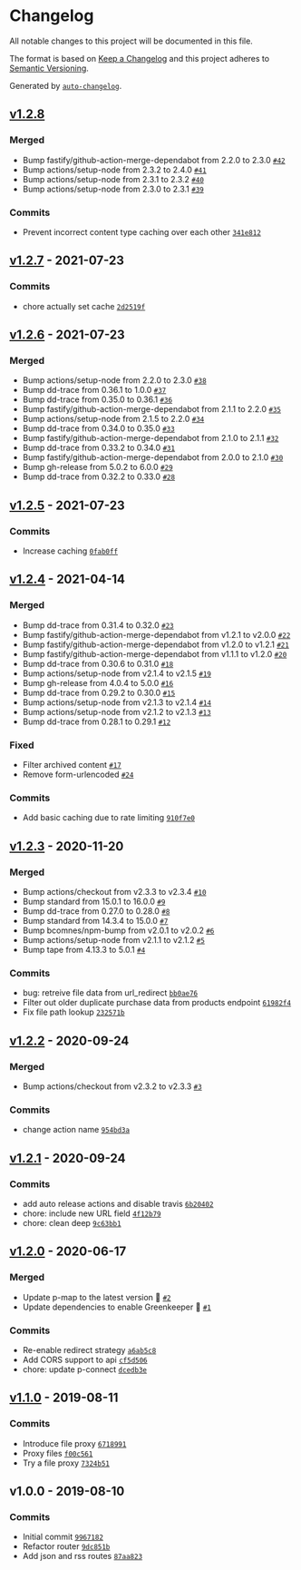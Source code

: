# Changelog

All notable changes to this project will be documented in this file.

The format is based on [Keep a Changelog](https://keepachangelog.com/en/1.0.0/)
and this project adheres to [Semantic Versioning](https://semver.org/spec/v2.0.0.html).

Generated by [`auto-changelog`](https://github.com/CookPete/auto-changelog).

## [v1.2.8](https://github.com/gumcast/gumcast-api/compare/v1.2.7...v1.2.8)

### Merged

- Bump fastify/github-action-merge-dependabot from 2.2.0 to 2.3.0 [`#42`](https://github.com/gumcast/gumcast-api/pull/42)
- Bump actions/setup-node from 2.3.2 to 2.4.0 [`#41`](https://github.com/gumcast/gumcast-api/pull/41)
- Bump actions/setup-node from 2.3.1 to 2.3.2 [`#40`](https://github.com/gumcast/gumcast-api/pull/40)
- Bump actions/setup-node from 2.3.0 to 2.3.1 [`#39`](https://github.com/gumcast/gumcast-api/pull/39)

### Commits

- Prevent incorrect content type caching over each other [`341e812`](https://github.com/gumcast/gumcast-api/commit/341e812dc7306db4aff0de2f86afb13299951359)

## [v1.2.7](https://github.com/gumcast/gumcast-api/compare/v1.2.6...v1.2.7) - 2021-07-23

### Commits

- chore actually set cache [`2d2519f`](https://github.com/gumcast/gumcast-api/commit/2d2519f5e6d8cf72544b73b4467b51e5c8553c3f)

## [v1.2.6](https://github.com/gumcast/gumcast-api/compare/v1.2.5...v1.2.6) - 2021-07-23

### Merged

- Bump actions/setup-node from 2.2.0 to 2.3.0 [`#38`](https://github.com/gumcast/gumcast-api/pull/38)
- Bump dd-trace from 0.36.1 to 1.0.0 [`#37`](https://github.com/gumcast/gumcast-api/pull/37)
- Bump dd-trace from 0.35.0 to 0.36.1 [`#36`](https://github.com/gumcast/gumcast-api/pull/36)
- Bump fastify/github-action-merge-dependabot from 2.1.1 to 2.2.0 [`#35`](https://github.com/gumcast/gumcast-api/pull/35)
- Bump actions/setup-node from 2.1.5 to 2.2.0 [`#34`](https://github.com/gumcast/gumcast-api/pull/34)
- Bump dd-trace from 0.34.0 to 0.35.0 [`#33`](https://github.com/gumcast/gumcast-api/pull/33)
- Bump fastify/github-action-merge-dependabot from 2.1.0 to 2.1.1 [`#32`](https://github.com/gumcast/gumcast-api/pull/32)
- Bump dd-trace from 0.33.2 to 0.34.0 [`#31`](https://github.com/gumcast/gumcast-api/pull/31)
- Bump fastify/github-action-merge-dependabot from 2.0.0 to 2.1.0 [`#30`](https://github.com/gumcast/gumcast-api/pull/30)
- Bump gh-release from 5.0.2 to 6.0.0 [`#29`](https://github.com/gumcast/gumcast-api/pull/29)
- Bump dd-trace from 0.32.2 to 0.33.0 [`#28`](https://github.com/gumcast/gumcast-api/pull/28)

## [v1.2.5](https://github.com/gumcast/gumcast-api/compare/v1.2.4...v1.2.5) - 2021-07-23

### Commits

- Increase caching [`0fab0ff`](https://github.com/gumcast/gumcast-api/commit/0fab0ffb3915ce25377ed974ee27accfc0c070f9)

## [v1.2.4](https://github.com/gumcast/gumcast-api/compare/v1.2.3...v1.2.4) - 2021-04-14

### Merged

- Bump dd-trace from 0.31.4 to 0.32.0 [`#23`](https://github.com/gumcast/gumcast-api/pull/23)
- Bump fastify/github-action-merge-dependabot from v1.2.1 to v2.0.0 [`#22`](https://github.com/gumcast/gumcast-api/pull/22)
- Bump fastify/github-action-merge-dependabot from v1.2.0 to v1.2.1 [`#21`](https://github.com/gumcast/gumcast-api/pull/21)
- Bump fastify/github-action-merge-dependabot from v1.1.1 to v1.2.0 [`#20`](https://github.com/gumcast/gumcast-api/pull/20)
- Bump dd-trace from 0.30.6 to 0.31.0 [`#18`](https://github.com/gumcast/gumcast-api/pull/18)
- Bump actions/setup-node from v2.1.4 to v2.1.5 [`#19`](https://github.com/gumcast/gumcast-api/pull/19)
- Bump gh-release from 4.0.4 to 5.0.0 [`#16`](https://github.com/gumcast/gumcast-api/pull/16)
- Bump dd-trace from 0.29.2 to 0.30.0 [`#15`](https://github.com/gumcast/gumcast-api/pull/15)
- Bump actions/setup-node from v2.1.3 to v2.1.4 [`#14`](https://github.com/gumcast/gumcast-api/pull/14)
- Bump actions/setup-node from v2.1.2 to v2.1.3 [`#13`](https://github.com/gumcast/gumcast-api/pull/13)
- Bump dd-trace from 0.28.1 to 0.29.1 [`#12`](https://github.com/gumcast/gumcast-api/pull/12)

### Fixed

- Filter archived content [`#17`](https://github.com/gumcast/gumcast-api/issues/17)
- Remove form-urlencoded [`#24`](https://github.com/gumcast/gumcast-api/pull/24)

### Commits

- Add basic caching due to rate limiting [`910f7e0`](https://github.com/gumcast/gumcast-api/commit/910f7e0bc2084d96bdbfa76286d84c1cc25892ab)

## [v1.2.3](https://github.com/gumcast/gumcast-api/compare/v1.2.2...v1.2.3) - 2020-11-20

### Merged

- Bump actions/checkout from v2.3.3 to v2.3.4 [`#10`](https://github.com/gumcast/gumcast-api/pull/10)
- Bump standard from 15.0.1 to 16.0.0 [`#9`](https://github.com/gumcast/gumcast-api/pull/9)
- Bump dd-trace from 0.27.0 to 0.28.0 [`#8`](https://github.com/gumcast/gumcast-api/pull/8)
- Bump standard from 14.3.4 to 15.0.0 [`#7`](https://github.com/gumcast/gumcast-api/pull/7)
- Bump bcomnes/npm-bump from v2.0.1 to v2.0.2 [`#6`](https://github.com/gumcast/gumcast-api/pull/6)
- Bump actions/setup-node from v2.1.1 to v2.1.2 [`#5`](https://github.com/gumcast/gumcast-api/pull/5)
- Bump tape from 4.13.3 to 5.0.1 [`#4`](https://github.com/gumcast/gumcast-api/pull/4)

### Commits

- bug: retreive file data from url_redirect [`bb0ae76`](https://github.com/gumcast/gumcast-api/commit/bb0ae768c325a6f31bd5c55dc75b14bb01790979)
- Filter out older duplicate purchase data from products endpoint [`61982f4`](https://github.com/gumcast/gumcast-api/commit/61982f49764a5ecb02a34ac2bed983db8abdf411)
- Fix file path lookup [`232571b`](https://github.com/gumcast/gumcast-api/commit/232571b85335b44c04b789e2bc44f4f39129544c)

## [v1.2.2](https://github.com/gumcast/gumcast-api/compare/v1.2.1...v1.2.2) - 2020-09-24

### Merged

- Bump actions/checkout from v2.3.2 to v2.3.3 [`#3`](https://github.com/gumcast/gumcast-api/pull/3)

### Commits

- change action name [`954bd3a`](https://github.com/gumcast/gumcast-api/commit/954bd3ac1bbbd53768b6e516c72071c87b1e4bfa)

## [v1.2.1](https://github.com/gumcast/gumcast-api/compare/v1.2.0...v1.2.1) - 2020-09-24

### Commits

- add auto release actions and disable travis [`6b20402`](https://github.com/gumcast/gumcast-api/commit/6b204029932d15081bb5527406e0600b1ac2b1ac)
- chore: include new URL field [`4f12b79`](https://github.com/gumcast/gumcast-api/commit/4f12b7960342dc08ebb188d17a7062b0046f9cfa)
- chore: clean deep [`9c63bb1`](https://github.com/gumcast/gumcast-api/commit/9c63bb11784f7df62471c580cee5d7e22b50c8ee)

## [v1.2.0](https://github.com/gumcast/gumcast-api/compare/v1.1.0...v1.2.0) - 2020-06-17

### Merged

- Update p-map to the latest version 🚀 [`#2`](https://github.com/gumcast/gumcast-api/pull/2)
- Update dependencies to enable Greenkeeper 🌴 [`#1`](https://github.com/gumcast/gumcast-api/pull/1)

### Commits

- Re-enable redirect strategy [`a6ab5c8`](https://github.com/gumcast/gumcast-api/commit/a6ab5c8f4b3fdde279584924af2b0de2051bb9a1)
- Add CORS support to api [`cf5d506`](https://github.com/gumcast/gumcast-api/commit/cf5d5068cd305c17d47766c982f6e2039ec0e39a)
- chore: update p-connect [`dcedb3e`](https://github.com/gumcast/gumcast-api/commit/dcedb3ef86d6ff72b7b2f1a109f3bc9611e60315)

## [v1.1.0](https://github.com/gumcast/gumcast-api/compare/v1.0.0...v1.1.0) - 2019-08-11

### Commits

- Introduce file proxy [`6718991`](https://github.com/gumcast/gumcast-api/commit/67189913f3ed6ab6d5672c2fbf22cad7c059c633)
- Proxy files [`f00c561`](https://github.com/gumcast/gumcast-api/commit/f00c561daf3e937b7b3ef963917d42e88f5755e4)
- Try a file proxy [`7324b51`](https://github.com/gumcast/gumcast-api/commit/7324b514c2261f067b38eb2e5c06a21266bf1b4b)

## v1.0.0 - 2019-08-10

### Commits

- Initial commit [`9967182`](https://github.com/gumcast/gumcast-api/commit/99671827c9fa9608f9fdc6c278951233b456b22c)
- Refactor router [`9dc851b`](https://github.com/gumcast/gumcast-api/commit/9dc851b97dba6bef018e7a23d66a5c7434ec8fdf)
- Add json and rss routes [`87aa823`](https://github.com/gumcast/gumcast-api/commit/87aa82367f50add7af55fc3c03adc0ae94ce632b)
